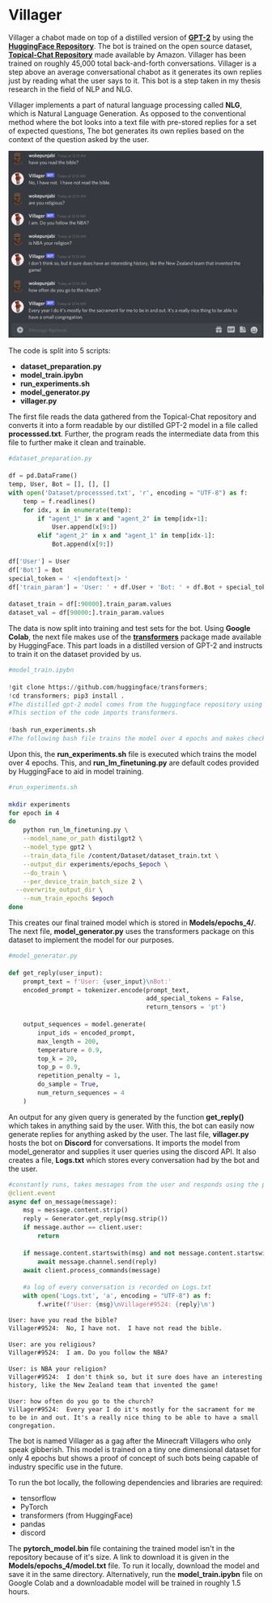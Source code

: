 # Villager

Villager a chabot made on top of a distilled version of **[GPT-2](https://openai.com/blog/better-language-models/)** by using the **[HuggingFace Repository](https://huggingface.co/)**. The bot is trained on the open source dataset, **[Topical-Chat Repository](https://github.com/alexa/Topical-Chat)** made available by Amazon. Villager has been trained on roughly 45,000 total back-and-forth conversations. Villager is a step above an average conversational chabot as it generates its own replies just by reading what the user says to it. This bot is a step taken in my thesis research in the field of NLP and NLG.

 Villager implements a part of natural language processing called **NLG**, which is Natural Language Generation. As opposed to the conventional method where the bot looks into a text file with pre-stored replies for a set of expected questions, The bot generates its own replies based on the context of the question asked by the user.

 ![chat1](assets/ss1.png)

 The code is split into 5 scripts:
 * **dataset_preparation.py**
 * **model_train.ipybn**
 * **run_experiments.sh**
 * **model_generator.py**
 * **villager.py**

 The first file reads the data gathered from the Topical-Chat repository and converts it into a form readable by our distilled GPT-2 model in a file called **processsed.txt**. Further, the program reads the intermediate data from this file to further make it clean and trainable.

 ~~~python
#dataset_preparation.py

 df = pd.DataFrame()
 temp, User, Bot = [], [], []
 with open('Dataset/processsed.txt', 'r', encoding = "UTF-8") as f:
     temp = f.readlines()
     for idx, x in enumerate(temp):
         if "agent_1" in x and "agent_2" in temp[idx+1]:
             User.append(x[9:])
         elif "agent_2" in x and "agent_1" in temp[idx-1]:
             Bot.append(x[9:])

 df['User'] = User
 df['Bot'] = Bot
 special_token = ' <|endoftext|> '
 df['train_param'] = 'User: ' + df.User + 'Bot: ' + df.Bot + special_token

 dataset_train = df[:90000].train_param.values
 dataset_val = df[90000:].train_param.values
 ~~~

 The data is now split into training and test sets for the bot. Using **Google Colab**, the next file makes use of the **[transformers](https://github.com/huggingface/transformers)** package made available by HuggingFace. This part loads in a distilled version of GPT-2 and instructs to train it on the dataset provided by us.

 ~~~python
 #model_train.ipybn

!git clone https://github.com/huggingface/transformers;
!cd transformers; pip3 install .
#The distilled gpt-2 model comes from the huggingface repository using the transformers library.
#This section of the code imports transformers.

!bash run_experiments.sh
#The following bash file trains the model over 4 epochs and makes checkpoints every 500 steps.
 ~~~

 Upon this, the **run_experiments.sh** file is executed which trains the model over 4 epochs. This, and **run_lm_finetuning.py** are default codes provided by HuggingFace to aid in model training.

~~~bash
#run_experiments.sh

mkdir experiments
for epoch in 4
do
	python run_lm_finetuning.py \
	--model_name_or_path distilgpt2 \
	--model_type gpt2 \
	--train_data_file /content/Dataset/dataset_train.txt \
	--output_dir experiments/epochs_$epoch \
	--do_train \
	--per_device_train_batch_size 2 \
  --overwrite_output_dir \
	--num_train_epochs $epoch
done
~~~

This creates our final trained model which is stored in **Models/epochs_4/**. The next file, **model_generator.py** uses the transformers package on this dataset to implement the model for our purposes.

~~~python
#model_generator.py

def get_reply(user_input):
    prompt_text = f'User: {user_input}\nBot:'
    encoded_prompt = tokenizer.encode(prompt_text,
                                      add_special_tokens = False,
                                      return_tensors = 'pt')

    output_sequences = model.generate(
        input_ids = encoded_prompt,
        max_length = 200,
        temperature = 0.9,
        top_k = 20,
        top_p = 0.9,
        repetition_penalty = 1,
        do_sample = True,
        num_return_sequences = 4
    )
~~~

An output for any given query is generated by the function **get_reply()** which takes in anything said by the user. With this, the bot can easily now generate replies for anything asked by the user. The last file, **villager.py** hosts the bot on **Discord** for conversations. It imports the model from model_generator and supplies it user queries using the discord API. It also creates a file, **Logs.txt** which stores every conversation had by the bot and the user.

~~~python
#constantly runs, takes messages from the user and responds using the provided dataset
@client.event
async def on_message(message):
    msg = message.content.strip()
    reply = Generator.get_reply(msg.strip())
    if message.author == client.user:
        return

    if message.content.startswith(msg) and not message.content.startswith('!'):
        await message.channel.send(reply)
    await client.process_commands(message)

    #a log of every conversation is recorded on Logs.txt
    with open('Logs.txt', 'a', encoding = "UTF-8") as f:
        f.write(f'User: {msg}\nVillager#9524: {reply}\n')
~~~

~~~text
User: have you read the bible?
Villager#9524:  No, I have not.  I have not read the bible.

User: are you religious?
Villager#9524:  I am. Do you follow the NBA?

User: is NBA your religion?
Villager#9524:  I don't think so, but it sure does have an interesting history, like the New Zealand team that invented the game!

User: how often do you go to the church?
Villager#9524:  Every year I do it's mostly for the sacrament for me to be in and out. It's a really nice thing to be able to have a small congregation.
~~~

The bot is named Villager as a gag after the Minecraft Villagers who only speak gibberish. This model is trained on a tiny one dimensional dataset for only 4 epochs but shows a proof of concept of such bots being capable of industry specific use in the future.

To run the bot locally, the following dependencies and libraries are required:
* tensorflow
* PyTorch
* transformers (from HuggingFace)
* pandas
* discord

The **pytorch_model.bin** file containing the trained model isn't in the repository because of it's size. A link to download it is given in the **Models/epochs_4/model.txt** file. To run it locally, download the model and save it in the same directory. Alternatively, run the **model_train.ipybn** file on Google Colab and a downloadable model will be trained in roughly 1.5 hours.
